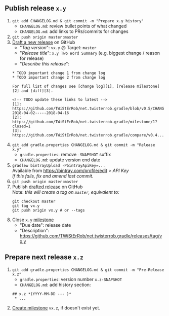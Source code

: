 ## Publish release `x.y`

 1. `git add CHANGELOG.md & git commit -m "Prepare x.y history"`
    * `CHANGELOG.md`: review bullet points of what changed
    * `CHANGELOG.md`: add links to PRs/commits for changes
 1. `git push origin master:master`
 1. [Draft a new release](https://github.com/TWiStErRob/net.twisterrob.gradle/releases/new) on GitHub
    * "_Tag version_": `vx.y` @ Target: `master`
    * "_Release title_": `x.y Two Word Summary` (e.g. biggest change / reason for release)
    * "_Describe this release_":
    ```
    * TODO important change 1 from change log
    * TODO important change 2 from change log
    
    For full list of changes see [change log][1], [release milestone][2] and [diff][3].

    <!-- TODO update these links to latest -->
    [1]: https://github.com/TWiStErRob/net.twisterrob.gradle/blob/v0.5/CHANGELOG.md#05-2018-04-02-----2018-04-16
    [2]: https://github.com/TWiStErRob/net.twisterrob.gradle/milestone/1?closed=1
    [3]: https://github.com/TWiStErRob/net.twisterrob.gradle/compare/v0.4...v0.5
    ```
 1. `git add gradle.properties CHANGELOG.md & git commit -m "Release x.y"`
    * `gradle.properties`: remove `-SNAPSHOT` suffix
    * `CHANGELOG.md`: update version end date
 1. `gradlew bintrayUpload -PbintrayApiKey=...`  
    Available from https://bintray.com/profile/edit > _API Key_  
    _If this fails, fix and amend last commit._
 1. `git push origin master:master`
 1. Publish [drafted release](https://github.com/TWiStErRob/net.twisterrob.gradle/releases) on GitHub  
    Note: _this will create a tag on `master`, equivalent to:_
     ```
    git checkout master
    git tag vx.y
    git push origin vx.y # or --tags
 1. Close `x.y` [milestone](https://github.com/TWiStErRob/net.twisterrob.gradle/milestones)
    * "Due date": release date
    * "Description": https://github.com/TWiStErRob/net.twisterrob.gradle/releases/tag/vx.y

## Prepare next release `x.z`

 1. `git add gradle.properties CHANGELOG.md & git commit -m "Pre-Release x.z"`
    * `gradle.properties`: version number `x.z-SNAPSHOT`
    * `CHANGELOG.md`: add history section:
    ```
    ## x.z *(YYYY-MM-DD --- )*
     * ...
    ```
 1. [Create milestone](https://github.com/TWiStErRob/net.twisterrob.gradle/milestones/new) `vx.z`, if doesn't exist yet.
